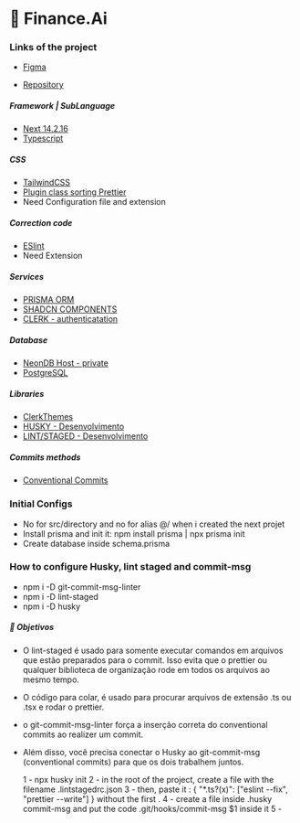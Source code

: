 # :pig: Finance.Ai

### Links of the project

- [Figma](<https://www.figma.com/design/ndIZ9nevfZZCMxCL4lZxfQ/FSW-Finance-(LIVE)?node-id=57-1074>)

- [Repository](https://github.com/felipemotarocha/fullstackweek-financeai)

##### Framework | SubLanguage

- [Next 14.2.16](https://nextjs.org)
- [Typescript](https://www.typescriptlang.org)

##### CSS

- [TailwindCSS](https://tailwindcss.com)
- [Plugin class sorting Prettier](https://tailwindcss.com/blog/automatic-class-sorting-with-prettier)
- Need Configuration file and extension

##### Correction code

- [ESlint](https://eslint.org)
- Need Extension

##### Services

- [PRISMA ORM](https://www.prisma.io)
- [SHADCN COMPONENTS](https://ui.shadcn.com/docs/installation/next)
- [CLERK - authenticatation]()

##### Database

- [NeonDB Host - private](https://console.neon.tech/app/projects)
- [PostgreSQL](https://www.prisma.io/postgres)

##### Libraries

- [ClerkThemes](https://clerk.com/docs/customization/themes)
- [HUSKY - Desenvolvimento](https://www.npmjs.com/package/husky)
- [LINT/STAGED - Desenvolvimento]()

##### Commits methods

- [Conventional Commits](https://www.conventionalcommits.org/en/v1.0.0/)

### Initial Configs

- No for src/directory and no for alias @/ when i created the next projet
- Install prisma and init it: npm install prisma | npx prisma init
- Create database inside schema.prisma

### How to configure Husky, lint staged and commit-msg

- npm i -D git-commit-msg-linter
- npm i -D lint-staged
- npm i -D husky

##### :mag_right: Objetivos

- O lint-staged é usado para somente executar comandos em arquivos que estão preparados para o commit. Isso evita que o prettier ou qualquer biblioteca de organização rode em todos os arquivos ao mesmo tempo.

- O código para colar, é usado para procurar arquivos de extensão .ts ou .tsx e rodar o prettier.

- o git-commit-msg-linter força a inserção correta do conventional commits ao realizer um commit.

- Além disso, você precisa conectar o Husky ao git-commit-msg (conventional commits) para que os dois trabalhem juntos.

  1 - npx husky init
  2 - in the root of the project, create a file with the filename .lintstagedrc.json
  3 - then, paste it : { "\*.ts?(x)": ["eslint --fix", "prettier --write"] } without the first \.
  4 - create a file inside .husky commit-msg and put the code .git/hooks/commit-msg $1 inside it
  5 -
